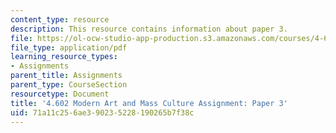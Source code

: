 ```yaml
---
content_type: resource
description: This resource contains information about paper 3.
file: https://ol-ocw-studio-app-production.s3.amazonaws.com/courses/4-602-modern-art-and-mass-culture-spring-2012/71a11c256ae390235228190265b7f38c_MIT4_602S12_paper3.pdf
file_type: application/pdf
learning_resource_types:
- Assignments
parent_title: Assignments
parent_type: CourseSection
resourcetype: Document
title: '4.602 Modern Art and Mass Culture Assignment: Paper 3'
uid: 71a11c25-6ae3-9023-5228-190265b7f38c
---
```

